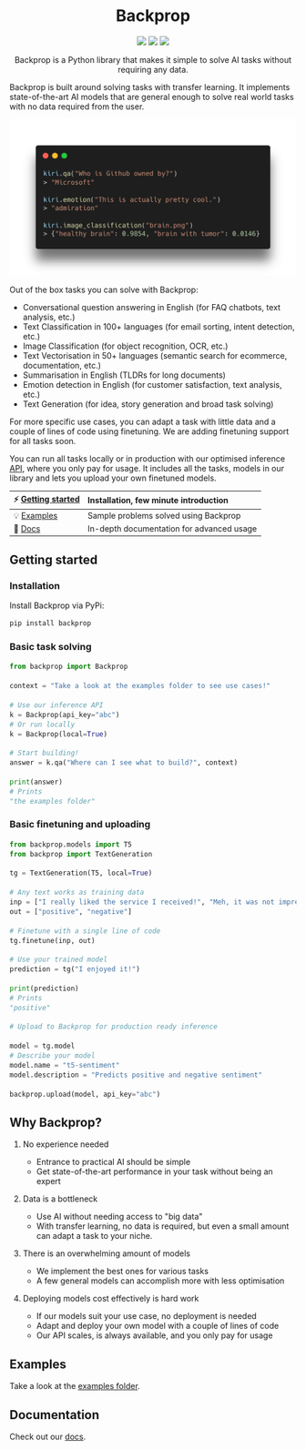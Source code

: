 <h1 align="center">Backprop</h1>

<p align="center">
   <a href="https://pypi.org/project/backprop/"><img src="https://img.shields.io/pypi/v/backprop"/></a> <img src="https://img.shields.io/pypi/pyversions/backprop"/> <a href="https://www.apache.org/licenses/LICENSE-2.0"><img src="https://img.shields.io/badge/License-Apache%202.0-blue.svg"/></a>
</p>

<p align="center">
Backprop is a Python library that makes it simple to solve AI tasks without requiring any data.
</p>

Backprop is built around solving tasks with transfer learning. It implements state-of-the-art AI models that are general enough to solve real world tasks with no data required from the user.

<p align="center">
   <img src=".github/kiri-example.png" width="600"/>
</p>

Out of the box tasks you can solve with Backprop:

- Conversational question answering in English (for FAQ chatbots, text analysis, etc.)
- Text Classification in 100+ languages (for email sorting, intent detection, etc.)
- Image Classification (for object recognition, OCR, etc.)
- Text Vectorisation in 50+ languages (semantic search for ecommerce, documentation, etc.)
- Summarisation in English (TLDRs for long documents)
- Emotion detection in English (for customer satisfaction, text analysis, etc.)
- Text Generation (for idea, story generation and broad task solving)

For more specific use cases, you can adapt a task with little data and a couple of lines of code using finetuning. We are adding finetuning support for all tasks soon.

You can run all tasks locally or in production with our optimised inference [API](https://backprop.co), where you only pay for usage. It includes all the tasks, models in our library and lets you upload your own finetuned models.

| ⚡ [Getting started](#getting-started)                            | Installation, few minute introduction     |
| :---------------------------------------------------------------- | :---------------------------------------- |
| 💡 [Examples](https://github.com/backprop-ai/backprop/tree/main/examples) | Sample problems solved using Backprop         |
| 📙 [Docs](https://backprop.readthedocs.io/en/latest/)                 | In-depth documentation for advanced usage |

## Getting started

### Installation

Install Backprop via PyPi:

```bash
pip install backprop
```

### Basic task solving

```python
from backprop import Backprop

context = "Take a look at the examples folder to see use cases!"

# Use our inference API
k = Backprop(api_key="abc")
# Or run locally
k = Backprop(local=True)

# Start building!
answer = k.qa("Where can I see what to build?", context)

print(answer)
# Prints
"the examples folder"
```

### Basic finetuning and uploading

```python
from backprop.models import T5
from backprop import TextGeneration

tg = TextGeneration(T5, local=True)

# Any text works as training data
inp = ["I really liked the service I received!", "Meh, it was not impressive."]
out = ["positive", "negative"]

# Finetune with a single line of code
tg.finetune(inp, out)

# Use your trained model
prediction = tg("I enjoyed it!")

print(prediction)
# Prints
"positive"

# Upload to Backprop for production ready inference

model = tg.model
# Describe your model
model.name = "t5-sentiment"
model.description = "Predicts positive and negative sentiment"

backprop.upload(model, api_key="abc")
```

## Why Backprop?

1. No experience needed

   - Entrance to practical AI should be simple
   - Get state-of-the-art performance in your task without being an expert

2. Data is a bottleneck

   - Use AI without needing access to "big data"
   - With transfer learning, no data is required, but even a small amount can adapt a task to your niche.

3. There is an overwhelming amount of models

   - We implement the best ones for various tasks
   - A few general models can accomplish more with less optimisation

4. Deploying models cost effectively is hard work
   - If our models suit your use case, no deployment is needed
   - Adapt and deploy your own model with a couple of lines of code
   - Our API scales, is always available, and you only pay for usage

## Examples

Take a look at the [examples folder](https://github.com/backprop-ai/backprop/tree/main/examples).

## Documentation

Check out our [docs](https://backprop.readthedocs.io/en/latest/).
